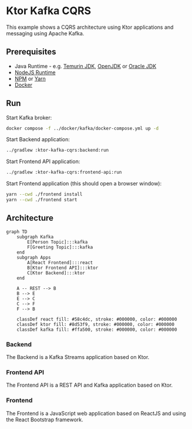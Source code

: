 # Ktor Kafka CQRS

This example shows a CQRS architecture using Ktor applications and messaging using Apache Kafka.

## Prerequisites

* Java Runtime - e.g. [Temurin JDK](https://adoptium.net), [OpenJDK](https://openjdk.org) or [Oracle JDK](https://www.oracle.com/java)
* [NodeJS Runtime](https://nodejs.org)
* [NPM](https://www.npmjs.com) or [Yarn](https://yarnpkg.com)
* [Docker](https://www.docker.com)

## Run

Start Kafka broker:
```bash
docker compose -f ../docker/kafka/docker-compose.yml up -d
```

Start Backend application:
```bash
../gradlew :ktor-kafka-cqrs:backend:run
```

Start Frontend API application:

```bash
../gradlew :ktor-kafka-cqrs:frontend-api:run
```

Start Frontend application (this should open a browser window):
```bash
yarn --cwd ./frontend install
yarn --cwd ./frontend start
```

## Architecture

```mermaid
graph TD
    subgraph Kafka
        E[Person Topic]:::kafka
        F[Greeting Topic]:::kafka
    end
    subgraph Apps
        A[React Frontend]:::react
        B[Ktor Frontend API]:::ktor
        C[Ktor Backend]:::ktor
    end

    A -- REST --> B
    B --> E
    E --> C
    C --> F
    F --> B

    classDef react fill: #58c4dc, stroke: #000000, color: #000000
    classDef ktor fill: #8d53f9, stroke: #000000, color: #000000
    classDef kafka fill: #ffa500, stroke: #000000, color: #000000
```

### Backend

The Backend is a Kafka Streams application based on Ktor.

### Frontend API

The Frontend API is a REST API and Kafka application based on Ktor.

### Frontend

The Frontend is a JavaScript web application based on ReactJS and using the React Bootstrap framework.
